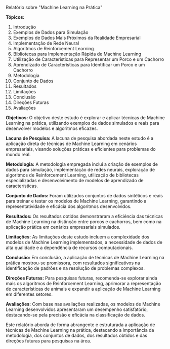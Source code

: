 Relatório sobre "Machine Learning na Prática"

**Tópicos:**
1. Introdução
2. Exemplos de Dados para Simulação
3. Exemplos de Dados Mais Próximos da Realidade Empresarial
4. Implementação de Rede Neural
5. Algoritmos de Reinforcement Learning
6. Bibliotecas para Implementação Rápida de Machine Learning
7. Utilização de Características para Representar um Porco e um Cachorro
8. Aprendizado de Características para Identificar um Porco e um Cachorro
9. Metodologia
10. Conjunto de Dados
11. Resultados
12. Limitações
13. Conclusão
14. Direções Futuras
15. Avaliações

**Objetivos:**
O objetivo deste estudo é explorar e aplicar técnicas de Machine Learning na prática, utilizando exemplos de dados simulados e reais para desenvolver modelos e algoritmos eficazes.

**Lacuna de Pesquisa:**
A lacuna de pesquisa abordada neste estudo é a aplicação direta de técnicas de Machine Learning em cenários empresariais, visando soluções práticas e eficientes para problemas do mundo real.

**Metodologia:**
A metodologia empregada inclui a criação de exemplos de dados para simulação, implementação de redes neurais, exploração de algoritmos de Reinforcement Learning, utilização de bibliotecas especializadas e desenvolvimento de modelos de aprendizado de características.

**Conjunto de Dados:**
Foram utilizados conjuntos de dados sintéticos e reais para treinar e testar os modelos de Machine Learning, garantindo a representatividade e eficácia dos algoritmos desenvolvidos.

**Resultados:**
Os resultados obtidos demonstraram a eficiência das técnicas de Machine Learning na distinção entre porcos e cachorros, bem como na aplicação prática em cenários empresariais simulados.

**Limitações:**
As limitações deste estudo incluem a complexidade dos modelos de Machine Learning implementados, a necessidade de dados de alta qualidade e a dependência de recursos computacionais.

**Conclusão:**
Em conclusão, a aplicação de técnicas de Machine Learning na prática mostrou-se promissora, com resultados significativos na identificação de padrões e na resolução de problemas complexos.

**Direções Futuras:**
Para pesquisas futuras, recomenda-se explorar ainda mais os algoritmos de Reinforcement Learning, aprimorar a representação de características de animais e expandir a aplicação de Machine Learning em diferentes setores.

**Avaliações:**
Com base nas avaliações realizadas, os modelos de Machine Learning desenvolvidos apresentaram um desempenho satisfatório, destacando-se pela precisão e eficácia na classificação de dados.

Este relatório aborda de forma abrangente e estruturada a aplicação de técnicas de Machine Learning na prática, destacando a importância da metodologia, dos conjuntos de dados, dos resultados obtidos e das direções futuras para pesquisas na área.
